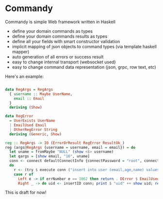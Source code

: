 # Commandy


Commandy is simple Web framework written in Haskell

- define your domain commands as types
- define your domain commands results as types
- define all your fields with smart constructor validation
- implicit mapping of json objects to command types (via template haskell mapper)
- auto generation of all errors or success result
- easy to change internal transport (websocket used)
- easy to change command data representation (json, grpc, row text, etc)


Here's an example:

```haskell

data RegArgs = RegArgs
  { username :: Maybe UserName,
    email :: Email
  }
  deriving (Show)

data RegError
  = UserExists UserName
  | EmailUsed Email
  | OtherRegError String
  deriving (Generic, Show)

reg :: RegArgs -> IO (ErrorOrResult RegError ResultOk_)
reg (args@RegArgs {username = username, email = email}) = do
  let uname = fromMaybe "NULL" (show <$> username)
  let qargs = [show email, "16", uname]
  conn <- connect defaultConnectInfo {connectPassword = "root", connectDatabase = "test"}
  do
    r <- (try $ execute conn ("insert into user (email,age,name) values (?,?,?)") qargs) :: IO (Either MySQLError Int64)
    case r of
      Left e -> if errNumber e == 1062 then return . DError $ EmailUsed email else error "something WRONG!"
      Right _ -> do uid <- insertID conn; print $ "uid" ++ show uid; return $ DResult ROK_

```




This is draft for now!
